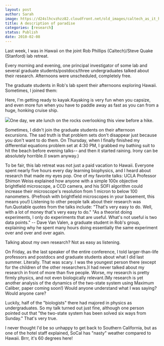 ```yaml
---
layout: post
author: Sarah
image: https://d24slhcvzhzz82.cloudfront.net/old_images/caltech_as_it_happens/6a0105349b8251970b01287772a320970c.jpg
title: A description of paradise
categories: [research]
status: Publish
date: 2010-02-08
---
```



Last week, I was in Hawaii on the joint Rob Phillips
(Caltech)/Steve Quake (Stanford) lab retreat.

Every morning and evening, one principal investigator of some lab and
several graduate students/postdocs/three undergraduates talked about their
research. Afternoons were unscheduled,
completely free.

The graduate students in Rob's lab spent their afternoons
exploring Hawaii. Sometimes, I joined
them:

Here, I'm getting ready to kayak.Kayaking
is very fun when you capsize, and even more fun when you have to paddle away as fast as you can from a huge, honking cruise ship.


![](https://d24slhcvzhzz82.cloudfront.net/old_images/caltech_as_it_happens/6a0105349b8251970b012877795856970c.jpg)One day, we ate lunch on the rocks overlooking this view before a hike.

Sometimes, I didn't join the graduate students on their
afternoon excursions. The sad truth is
that problem sets don't disappear just because you don't want to do them. On Thursday, when I finally finished my
differential equations problem set at 4:30 PM, I grabbed my bathing suit to hit
the beach before evening talks-- and then it started raining. Irony can be absolutely horrible.(I swam anyway.)

To be fair, this lab retreat was not just a paid vacation to
Hawaii. Everyone spent nearly five hours
every day learning biophysics, and I heard about research that made my eyes pop. One of my favorite talks: UCLA Professor
Shimon Weiss explained how anyone with a simple 100x objective brightfield
microscope, a CCD camera, and his SOFI algorithm could increase their
microscope's resolution from 1 micron to below 100 nanometers. (Prefrosh with brightfield microscopes in
your basement, this means you!)
Listening to other people talk about their research was fun.Quotable quotes from the talks include:
"That's very easy to do. Well, with a lot of money that's very easy to do."
"As a theorist doing experiments, I only do experiments that are useful. What's not useful is two data points." -- Dave Van Valen, a graduate student in Rob's group, explaining why he spent many hours doing essentially the same experiment over and over and over again.

Talking about my own
research? Not as easy as listening.

On Friday, as the last speaker of the entire conference, I told
larger-than-life professors and postdocs and graduate students about what I did last summer. Literally. That was scary. I was the youngest person there (except for
the children of the other researchers.)I had never talked about my research in front of more than five
people. Worse, my research is pretty
firmly physics, and not even biologically relevant.(My research is yet another analysis of the dynamics of the two-state system using Maximum Caliber, paper coming soon!) Would anyone understand what I was
saying? Would anyone
care?

Luckily, half of the "biologists" there had
majored in physics as undergraduates. So my talk turned out just fine, although one person pointed out that "the two-state system has been solved six ways from Sunday." That's very true.

I never thought I'd be so unhappy to get back to Southern California, but as one
of the hotel staff explained, SoCal has "nasty" weather compared to
Hawaii. Brrr, it's 60 degrees here!
